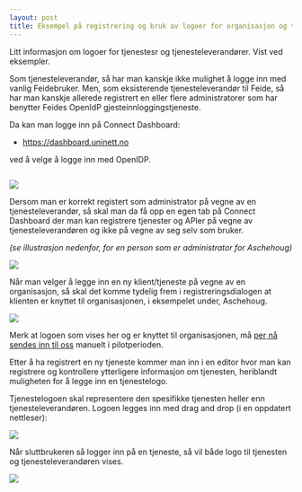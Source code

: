 ```yaml
---
layout: post
title: Eksempel på registrering og bruk av logoer for organisasjon og tjeneste
---
```


Litt informasjon om logoer for tjenestesr og tjenesteleverandører. Vist ved eksempler.




<!--MORE-->



Som tjenesteleverandør, så har man kanskje ikke mulighet å logge inn med vanlig Feidebruker. Men, som eksisterende tjenesteleverandør til Feide, så har man kanskje allerede registrert en eller flere administratorer som har benytter Feides OpenIdP gjesteinnloggingstjeneste.

Da kan man logge inn på Connect Dashboard:

* <https://dashboard.uninett.no>

ved å velge å logge inn med OpenIDP.

![]()

<img src="http://clippings.erlang.no/ZZ1171E230.jpg" class="thumbnail img-responsive">


Dersom man er korrekt registert som administrator på vegne av en tjenesteleverandør, så skal man da få opp en egen tab på Connect Dashboard der man kan registrere tjenester og APIer på vegne av tjenesteleverandøren og ikke på vegne av seg selv som bruker. 

*(se illustrasjon nedenfor, for en person som er administrator for Aschehoug)*


<img src="http://clippings.erlang.no/ZZ5795DDAF.jpg" class="thumbnail img-responsive">


Når man velger å legge inn en ny klient/tjeneste på vegne av en organisasjon, så skal det komme tydelig frem i registreringsdialogen at klienten er knyttet til organisasjonen, i eksempelet under, Aschehoug.


<img src="http://clippings.erlang.no/ZZ5C4C9C36.jpg" class="thumbnail img-responsive">


Merk at logoen som vises her og er knyttet til organisasjonen, må [per nå sendes inn til oss](mailto:andreas.solberg@uninett.no) manuelt i pilotperioden.

Etter å ha registrert en ny tjeneste kommer man inn i en editor hvor man kan registrere og kontrollere ytterligere informasjon om tjenesten, heriblandt muligheten for å legge inn en tjenestelogo.

Tjenestelogoen skal representere den spesifikke tjenesten heller enn tjenesteleverandøren. Logoen legges inn med drag and drop (i en oppdatert nettleser):


<img src="http://clippings.erlang.no/ZZ6ADF5377.jpg" class="thumbnail img-responsive">


Når sluttbrukeren så logger inn på en tjeneste, så vil både logo til tjenesten og tjenesteleverandøren vises.


<img src="http://clippings.erlang.no/ZZ1AAA55A2.jpg" class="thumbnail img-responsive">
